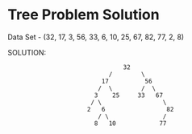 
# Tree Problem Solution

Data Set - (32, 17, 3, 56, 33, 6, 10, 25, 67, 82, 77, 2, 8)

SOLUTION:


                                    32
                                /        \
                              17          56
                             /  \        /  \
                            3    25     33   67
                           / \                 \
                          2   6                 82
                             / \               /
                            8   10            77